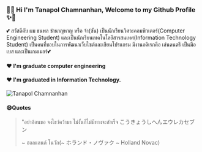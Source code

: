 ### 👋✨ Hi I'm Tanapol Chamnanhan, Welcome to my Github Profile ✨👋

💕 สวัสดีคับ ผม ธนพล ชำนาญหาญ หรือ จ้า(ซัน) เป็นนักเรียนวิศวะคอมพิวเตอร์(Computer Engineering Student) และเป็นนักเรียนเทคโนโลยีสารสนเทศ(Information Technology Student) เป็นคนที่ชอบในการพัฒนาเว็บไซต์และเขียนโปรแกรม มีงานอดิเรกคือ เล่นดนตรี เป็นมือเบส และเป็นเกมเมอร์💕

#### ❤ I'm graduate computer engineering

#### ❤ I'm graduated in Information Technology.

![Tanapol Chamnanhan](https://scontent.fhdy3-1.fna.fbcdn.net/v/t1.0-9/81573107_883302555417813_1466996782037729280_o.jpg?_nc_cat=111&ccb=2&_nc_sid=19026a&_nc_ohc=Otx1Yh_tSe0AX82N6K6&_nc_ht=scontent.fhdy3-1.fna&oh=e932e2b8ddc092b572436ef501c262fa&oe=602A3220)

#### 😄Quotes
>"อย่าอ้อนขอ จงไขว่คว้ามา ไม่งั้นก็ไม่มีทางจะสำเร็จ こうきょうしへんエウレカセブン
>
> ~ ฮอลแลนด์ โนวัก(~ ホランド・ノヴァク ~ Holland Novac)
<!--
**TawittyTC/TawittyTC** is a ✨ _special_ ✨ repository because its `README.md` (this file) appears on your GitHub profile.

Here are some ideas to get you started:

- 🔭 I’m currently working on ...
- 🌱 I’m currently learning ...
- 👯 I’m looking to collaborate on ...
- 🤔 I’m looking for help with ...
- 💬 Ask me about ...
- 📫 How to reach me: ...
- 😄 Pronouns: ...
- ⚡ Fun fact: ...
-->
